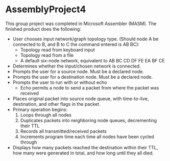 # AssemblyProject4

This group project was completed in Microsoft Assembler (MASM). The finished product does the following:
- User chooses input network/graph topology type. (Should node A be connected to B, and B to C the command entered is AB BC):
   - Topology read from keyboard input
   - Topology read from a file
   - A default six-node network, equivalent to AB BC CD DF FE EA BF CE
- Determines whether the input/chosen network is connected.
- Prompts the user for a source node. Must be a declared node.
- Prompts the user for a destination node. Must be a declared node.
- Prompts the user to run with or without echo
   - Echo permits a node to send a packet from where the packet was received
- Places original packet into source node queue, with time-to-live, destination, and other flags in the packet.
- Primary operation begins:
   1. Loops through all nodes
   2. Duplicates packets into neighboring node queues, decrementing their TTL
   3. Records all transmitted/received packets
   4. Increments program time each time all nodes have been cycled through
- Displays how many packets reached the destination within their TTL, how many were generated in total, and how long until they all died.


